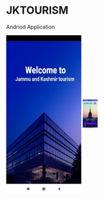 # JKTOURISM
Andriod Application

</hr>
 <img align="center" src="1.jpg" alt="UI" height="80%" width="40%" />
 <img align="center" src="2.jpg" alt="_ansuman_behera_/" height="80" width="40" />

